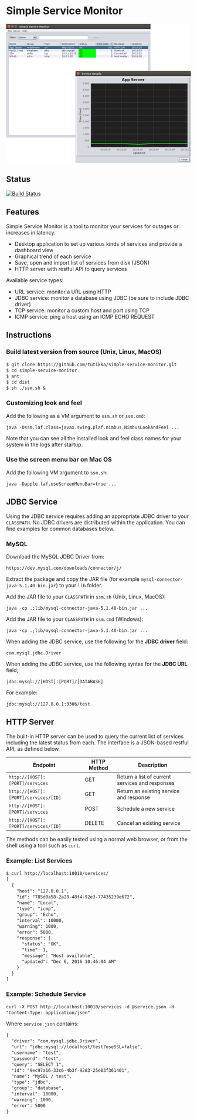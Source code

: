 Simple Service Monitor
======================

![ScreenShot](/screenshots/feature.png)

Status
------

[![Build Status](https://travis-ci.org/tutikka/simple-service-monitor.svg?branch=master)](https://travis-ci.org/tutikka/simple-service-monitor)

Features
--------

Simple Service Monitor is a tool to monitor your services for outages or increases in latency.

- Desktop application to set up various kinds of services and provide a dashboard view
- Graphical trend of each service
- Save, open and import list of services from disk (JSON)
- HTTP server with restful API to query services

Available service types:

- URL service: monitor a URL using HTTP
- JDBC service: monitor a database using JDBC (be sure to include JDBC driver)
- TCP service: monitor a custom host and port using TCP
- ICMP service: ping a host using an ICMP ECHO REQUEST

Instructions
------------

### Build latest version from source (Unix, Linux, MacOS)

```
$ git clone https://github.com/tutikka/simple-service-monitor.git
$ cd simple-service-monitor
$ ant
$ cd dist
$ sh ./ssm.sh &
```

### Customizing look and feel

Add the following as a VM argument to `ssm.sh` or `ssm.cmd`: 

```
java -Dssm.laf.class=javax.swing.plaf.nimbus.NimbusLookAndFeel ...
```

Note that you can see all the installed look and feel class names for your system in the logs after startup.

### Use the screen menu bar on Mac OS

Add the following VM argument to `ssm.sh`:

```
java -Dapple.laf.useScreenMenuBar=true ...
```

JDBC Service
------------

Using the JDBC service requires adding an appropriate JDBC driver to your `CLASSPATH`. No JDBC drivers are distributed within the application. You can find examples for common databases below.

### MySQL

Download the MySQL JDBC Driver from:

```
https://dev.mysql.com/downloads/connector/j/
```

Extract the package and copy the JAR file (for example `mysql-connector-java-5.1.40-bin.jar`) to your `lib` folder.

Add the JAR file to your `CLASSPATH` in `ssm.sh` (Unix, Linux, MacOS):

```
java -cp .:lib/mysql-connector-java-5.1.40-bin.jar ...
```

Add the JAR file to your `CLASSPATH` in `ssm.cmd` (Windows):

```
java -cp .;lib/mysql-connector-java-5.1.40-bin.jar ...
```

When adding the JDBC service, use the following for the **JDBC driver** field:

```
com.mysql.jdbc.Driver
```

When adding the JDBC service, use the following syntax for the **JDBC URL** field;

```
jdbc:mysql://[HOST]:[PORT]/[DATABASE]
```

For example:

```
jdbc:mysql://127.0.0.1:3306/test
```

HTTP Server
-----------

The built-in HTTP server can be used to query the current list of services including the latest status from each. The interface is a JSON-based restful API, as defined below.

| Endpoint                           | HTTP Method | Description                                     |
| ---------------------------------- |-------------| ------------------------------------------------|
| `http://[HOST]:[PORT]/services`      | GET         | Return a list of current services and responses |
| `http://[HOST]:[PORT]/services/[ID]` | GET         | Return an existing service and response         |
| `http://[HOST]:[PORT]/services`      | POST        | Schedule a new service                          |
| `http://[HOST]:[PORT]/services/[ID]` | DELETE      | Cancel an existing service                      |

The methods can be easily tested using a normal web browser, or from the shell using a tool such as `curl`.

### Example: List Services

```
$ curl http://localhost:10010/services/
[
  {
    "host": "127.0.0.1",
    "id": "785d0a58-2a28-48f4-92e3-77435239e672",
    "name": "Local",
    "type": "icmp",
    "group": "Echo",
    "interval": 10000,
    "warning": 1000,
    "error": 5000,
    "response": {
      "status": "OK",
      "time": 1,
      "message": "Host available",
      "updated": "Dec 6, 2016 10:46:04 AM"
    }
  }
]
```

### Example: Schedule Service

```
curl -X POST http://localhost:10010/services -d @service.json -H "Content-Type: application/json"
```

Where `service.json` contains:

```
{
  "driver": "com.mysql.jdbc.Driver",
  "url": "jdbc:mysql://localhost/test?useSSL=false",
  "username": "test",
  "password": "test",
  "query": "SELECT 1",
  "id": "9ec97a16-33c6-4b3f-9283-25e03f361401",
  "name": "MySQL / test",
  "type": "jdbc",
  "group": "database",
  "interval": 10000,
  "warning": 1000,
  "error": 5000
}
```